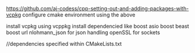 https://github.com/aj-codess/cpp-setting-out-and-adding-packages-with-vcpkg
configure cmake environment using the above 

install vcpkg
using vcppkg install dependencied like
boost asio
boost beast
boost url
nlohmann_json for json handling
openSSL for sockets

//dependencies specified within CMakeLists.txt
